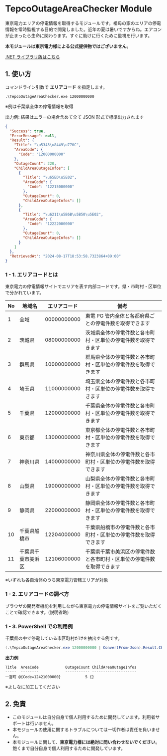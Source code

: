 # TepcoOutageAreaChecker Module
東京電力エリアの停電情報を取得するモジュールです。祖母の家のエリアの停電情報を常時監視する目的で開発しました。近年の夏は暑いですからね。エアコンが止まったら生命に関わります。すぐに助けに行くために監視を行います。

**本モジュールは東京電力様による公式提供物ではございません。**

[.NET ライブラリ版はこちら](https://www.nuget.org/packages/TepcoOutageSharp)


## 1. 使い方
コマンドライン引数で **エリアコード** を指定します。

``.\TepcoOutageAreaChecker.exe 12000000000``

※例は千葉県全体の停電情報を取得

出力例: 結果はエラーの場合含めて全て JSON 形式で標準出力されます

```json
{
  "Success": true,
  "ErrorMessage": null,
  "Result": {
    "Title": "\u5343\u8449\u770C",
    "AreaCode": {
      "Code": "12000000000"
    },
    "OutageCount": 220,
    "ChildAreaOutageInfos": [
      {
        "Title": "\u65ED\u5E02",
        "AreaCode": {
          "Code": "12215000000"
        },
        "OutageCount": 0,
        "ChildAreaOutageInfos": []
      },
      {
        "Title": "\u6211\u5B6B\u5B50\u5E02",
        "AreaCode": {
          "Code": "12222000000"
        },
        "OutageCount": 0,
        "ChildAreaOutageInfos": []
      }
    ]
  },
  "RetrievedAt": "2024-08-17T18:53:58.7323864+09:00"
}
```


### 1 - 1. エリアコードとは
東京電力の停電情報サイトでエリアを表す内部コードです。県・市町村・区単位で分かれています。

| No | 地域名 | エリアコード | 備考 |
| - | - | - | - |
| 1 | 全域 | 00000000000 | 東電 PG 管内全体と各都府県ごとの停電件数を取得できます |
| 2 | 茨城県 | 08000000000 | 茨城県全体の停電件数と各市町村・区単位の停電件数を取得できます |
| 3 | 群馬県 | 10000000000 | 群馬県全体の停電件数と各市町村・区単位の停電件数を取得できます |
| 4 | 埼玉県 | 11000000000 | 埼玉県全体の停電件数と各市町村・区単位の停電件数を取得できます |
| 5 | 千葉県 | 12000000000 | 千葉県全体の停電件数と各市町村・区単位の停電件数を取得できます |
| 6 | 東京都 | 13000000000 | 東京都全体の停電件数と各市町村・区単位の停電件数を取得できます |
| 7 | 神奈川県 | 14000000000 | 神奈川県全体の停電件数と各市町村・区単位の停電件数を取得できます |
| 8 | 山梨県 | 19000000000 | 山梨県全体の停電件数と各市町村・区単位の停電件数を取得できます |
| 9 | 静岡県 | 22000000000 | 静岡県全体の停電件数と各市町村・区単位の停電件数を取得できます |
| 10 | 千葉県船橋市 | 12204000000 | 千葉県船橋市の停電件数と各市町村・区単位の停電件数を取得できます |
| 11 | 千葉県千葉市美浜区 | 12106000000 | 千葉県千葉市美浜区の停電件数と各市町村・区単位の停電件数を取得できます |

※いずれも各自治体のうち東京電力管轄エリアが対象

### 1 - 2. エリアコードの調べ方
ブラウザの開発者機能を利用しながら東京電力の停電情報サイトをご覧いただくことで確認できます。(説明省略)


### 1 - 3. PowerShell での利用例
千葉県の中で停電している市区町村だけを抽出する例です。

```powershell
(.\TepcoOutageAreaChecker.exe 12000000000 | ConvertFrom-Json).Result.ChildAreaOutageInfos | Where-Object { $_.OutageCount -ne 0 }
```

**出力例**
```
Title  AreaCode            OutageCount ChildAreaOutageInfos
-----  --------            ----------- --------------------
一宮町 @{Code=12421000000}           5 {}
```

※よしなに加工してください


## 2. 免責
* このモジュールは自分自身で個人利用するために開発しています。利用者サポートは行いません。
* 本モジュールの使用に関するトラブルについては一切作者は責任を負いません。
* 本モジュールに関して、**東京電力様には絶対に問い合わせないでください**。飽くまで自分自身で個人利用するために開発しています。
